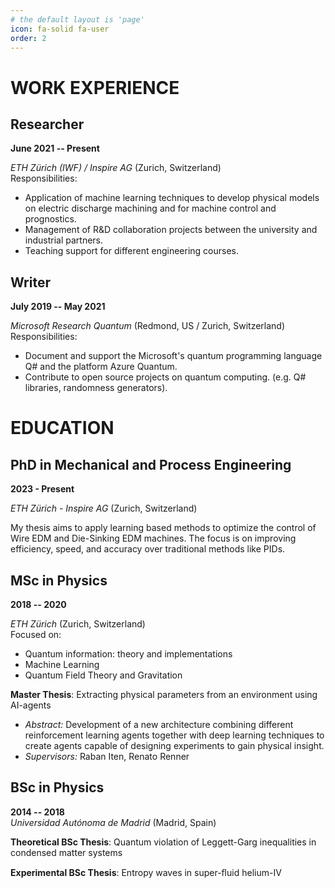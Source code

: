 ```yaml
---
# the default layout is 'page'
icon: fa-solid fa-user
order: 2
---
```


# WORK EXPERIENCE

## Researcher

**June 2021 -- Present**  

*ETH Zürich (IWF) / Inspire AG* (Zurich, Switzerland)  
Responsibilities:
- Application of machine learning techniques to develop physical models on electric discharge machining and for machine control and prognostics.
- Management of R&D collaboration projects between the university and industrial partners.
- Teaching support for different engineering courses.

## Writer
**July 2019 -- May 2021** 

*Microsoft Research Quantum* (Redmond, US / Zurich, Switzerland)  
Responsibilities:
- Document and support the Microsoft's quantum programming language Q# and the platform Azure Quantum.
- Contribute to open source projects on quantum computing. (e.g. Q# libraries, randomness generators).

# EDUCATION

## PhD in Mechanical and Process Engineering
**2023 - Present**

*ETH Zürich - Inspire AG* (Zurich, Switzerland)

My thesis aims to apply learning based methods to optimize the control of Wire EDM and Die-Sinking EDM machines. The focus is on improving efficiency, speed, and accuracy over traditional methods like PIDs.

## MSc in Physics
**2018 -- 2020** 

*ETH Zürich* (Zurich, Switzerland)  
Focused on:
- Quantum information: theory and implementations
- Machine Learning
- Quantum Field Theory and Gravitation

**Master Thesis**: Extracting physical parameters from an environment using AI-agents  

- *Abstract:* Development of a new architecture combining different reinforcement learning agents together with deep learning techniques to create agents capable of designing experiments to gain physical insight.  
- *Supervisors:* Raban Iten, Renato Renner  

## BSc in Physics
**2014 -- 2018**  
*Universidad Autónoma de Madrid* (Madrid, Spain)  

**Theoretical BSc Thesis**: Quantum violation of Leggett-Garg inequalities in condensed matter systems  

**Experimental BSc Thesis**: Entropy waves in super-ﬂuid helium-IV  